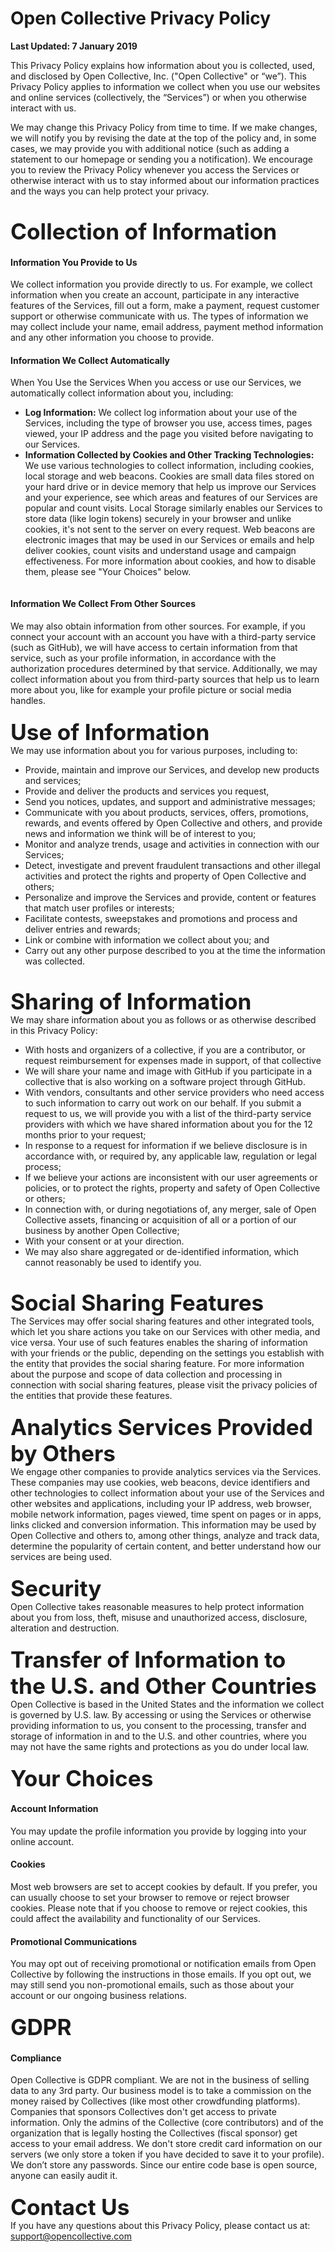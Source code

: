 # Open Collective Privacy Policy

**Last Updated: 7 January 2019**

This Privacy Policy explains how information about you is collected, used, and disclosed by Open Collective, Inc. ("Open Collective" or “we”). This Privacy Policy applies to information we collect when you use our websites and online services (collectively, the “Services”) or when you otherwise interact with us.

We may change this Privacy Policy from time to time. If we make changes, we will notify you by revising the date at the top of the policy and, in some cases, we may provide you with additional notice (such as adding a statement to our homepage or sending you a notification). We encourage you to review the Privacy Policy whenever you access the Services or otherwise interact with us to stay informed about our information practices and the ways you can help protect your privacy.

<div style="display:flex;flex-direction:column">
  <div style="display:flex;flex-direction: column;margin-top:1.5em">
    <div style="font-weight:bold;font-size:2.2rem;">Collection of Information </div>
    <div style="display:flex;flex-direction:column;"><h4>Information You Provide to Us</h4>
We collect information you provide directly to us.  For example, we collect information when you create an account, participate in any interactive features of the Services, fill out a form,  make a payment, request customer support or otherwise communicate with us. The types of information we may collect include your name, email address, payment method information and any other information you choose to provide.  
<h4>Information We Collect Automatically</h4>
When You Use the Services 
When you access or use our Services, we automatically collect information about you, including:
<ul>
<li><b>Log Information:</b>  We collect log information about your use of the Services, including the type of browser you use, access times, pages viewed, your IP address and the page you visited before navigating to our Services.</li>
<li><b>Information Collected by Cookies and Other Tracking Technologies:</b>  We use various technologies to collect information, including cookies, local storage and web beacons.  Cookies are small data files stored on your hard drive or in device memory that help us improve our Services and your experience, see which areas and features of our Services are popular and count visits. Local Storage similarly enables our Services to store data (like login tokens) securely in your browser and unlike cookies, it's not sent to the server on every request. Web beacons are electronic images that may be used in our Services or emails and help deliver cookies, count visits and understand usage and campaign effectiveness.  For more information about cookies, and how to disable them, please see "Your Choices" below.</li>
</ul>
<h4>Information We Collect From Other Sources</h4>
We may also obtain information from other sources.  For example, if you connect your account with an account you have with a third-party service (such as GitHub), we will have access to certain information from that service, such as your profile information, in accordance with the authorization procedures determined by that service.  Additionally, we may collect information about you from third-party sources that help us to learn more about you, like for example your profile picture or social media handles. </div>
  </div>
  <div style="display:flex;flex-direction: column;margin-top:1.5em">
    <div style="font-weight:bold;font-size:2.2rem;">Use of Information</div>
    <div style="display:flex;flex-direction:column;">We may use information about you for various purposes, including to:
<ul>
<li>Provide, maintain and improve our Services, and develop new products and services;</li>
<li>Provide and deliver the products and services you request, </li>
<li>Send you notices, updates, and support and administrative messages;</li>
<li>Communicate with you about products, services, offers, promotions, rewards, and events offered by Open Collective and others, and provide news and information we think will be of interest to you;</li>
<li>Monitor and analyze trends, usage and activities in connection with our Services; </li>
<li>Detect, investigate and prevent fraudulent transactions and other illegal activities and protect the rights and property of Open Collective and others;</li>
<li>Personalize and improve the Services and provide, content or features that match user profiles or interests;</li>
<li>Facilitate contests, sweepstakes and promotions and process and deliver entries and rewards;</li>
<li>Link or combine with information we collect about you; and</li>
<li>Carry out any other purpose described to you at the time the information was collected.</li>
</ul>
</div>
  </div>
  <div style="display:flex;flex-direction: column;margin-top:1.5em">
    <div style="font-weight:bold;font-size:2.2rem;">Sharing of Information</div>
    <div style="display:flex;flex-direction:column;">We may share information about you as follows or as otherwise described in this Privacy Policy:
<ul>
<li>With hosts and organizers of a collective, if you are a contributor, or request reimbursement for expenses made in support, of that collective</li>
<li>We will share your name and image with GitHub if you participate in a collective that is also working on a software project through GitHub.</li>
<li>With vendors, consultants and other service providers who need access to such information to carry out work on our behalf. If you submit a request to us, we will provide you with a list of the third-party service providers with which we have shared information about you for the 12 months prior to your request;</li>
<li>In response to a request for information if we believe disclosure is in accordance with, or required by, any applicable law, regulation or legal process;</li>
<li>If we believe your actions are inconsistent with our user agreements or policies, or to protect the rights, property and safety of Open Collective or others;</li>
<li>In connection with, or during negotiations of, any merger, sale of Open Collective assets, financing or acquisition of all or a portion of our business by another Open Collective; </li>
<li>With your consent or at your direction.</li>
<li>We may also share aggregated or de-identified information, which cannot reasonably be used to identify you.</li>
</ul>
</div>
  </div>
  <div style="display:flex;flex-direction: column;margin-top:1.5em">
    <div style="font-weight:bold;font-size:2.2rem;">Social Sharing Features</div>
    <div style="display:flex;flex-direction:column;">The Services may offer social sharing features and other integrated tools, which let you share actions you take on our Services with other media, and vice versa.  Your use of such features enables the sharing of information with your friends or the public, depending on the settings you establish with the entity that provides the social sharing feature.  For more information about the purpose and scope of data collection and processing in connection with social sharing features, please visit the privacy policies of the entities that provide these features.</div>
  </div>
  <div style="display:flex;flex-direction: column;margin-top:1.5em">
    <div style="font-weight:bold;font-size:2.2rem;">Analytics Services Provided by Others</div>
    <div style="display:flex;flex-direction:column;">We engage other companies to provide analytics services via the Services.  These companies may use cookies, web beacons, device identifiers and other technologies to collect information about your use of the Services and other websites and applications, including your IP address, web browser, mobile network information, pages viewed, time spent on pages or in apps, links clicked and conversion information.  This information may be used by Open Collective and others to, among other things, analyze and track data, determine the popularity of certain content, and better understand how our services are being used.  </div>
  </div>
  <div style="display:flex;flex-direction: column;margin-top:1.5em">
    <div style="font-weight:bold;font-size:2.2rem;">Security</div>
    <div style="display:flex;flex-direction:column;">Open Collective takes reasonable measures to help protect information about you from loss, theft, misuse and unauthorized access, disclosure, alteration and destruction.</div>
  </div>
  <div style="display:flex;flex-direction: column;margin-top:1.5em">
    <div style="font-weight:bold;font-size:2.2rem;">Transfer of Information to the U.S. and Other Countries</div>
    <div style="display:flex;flex-direction:column;">Open Collective is based in the United States and the information we collect is governed by U.S. law.  By accessing or using the Services or otherwise providing information to us, you consent to the processing, transfer and storage of information in and to the U.S. and other countries, where you may not have the same rights and protections as you do under local law.</div>
  </div>
  <div style="display:flex;flex-direction: column;margin-top:1.5em">
    <div style="font-weight:bold;font-size:2.2rem;">Your Choices</div>
    <div style="display:flex;flex-direction:column;"><h4>Account Information</h4>
You may update the profile information you provide by logging into your online account. 
<h4>Cookies</h4>
Most web browsers are set to accept cookies by default.  If you prefer, you can usually choose to set your browser to remove or reject browser cookies.  Please note that if you choose to remove or reject cookies, this could affect the availability and functionality of our Services.
<h4>Promotional Communications</h4>
You may opt out of receiving promotional or notification emails from Open Collective by following the instructions in those emails.  If you opt out, we may still send you non-promotional emails, such as those about your account or our ongoing business relations.</div>
  </div>
  <div style="display:flex;flex-direction: column;margin-top:1.5em">
    <div style="font-weight:bold;font-size:2.2rem;">GDPR</div>
    <div style="display:flex;flex-direction:column;"><h4>Compliance</h4>
Open Collective is GDPR compliant. We are not in the business of selling data to any 3rd party. Our business model is to take a commission on the money raised by Collectives (like most other crowdfunding platforms). Companies that sponsors Collectives don't get access to private information. Only the admins of the Collective (core contributors) and of the organization that is legally hosting the Collectives (fiscal sponsor) get access to your email address. We don't store credit card information on our servers (we only store a token if you have decided to save it to your profile). We don’t store any passwords. Since our entire code base is open source, anyone can easily audit it.
    </div> 
  </div>
  <div style="display:flex;flex-direction: column;margin-top:1.5em">
    <div style="font-weight:bold;font-size:2.2rem;">Contact Us</div>
    <div style="display:flex;flex-direction:column;">If you have any questions about this Privacy Policy, please contact us at:  <a href="mailto:support@opencollective.com">support@opencollective.com</a></div>
  </div>
</div>
